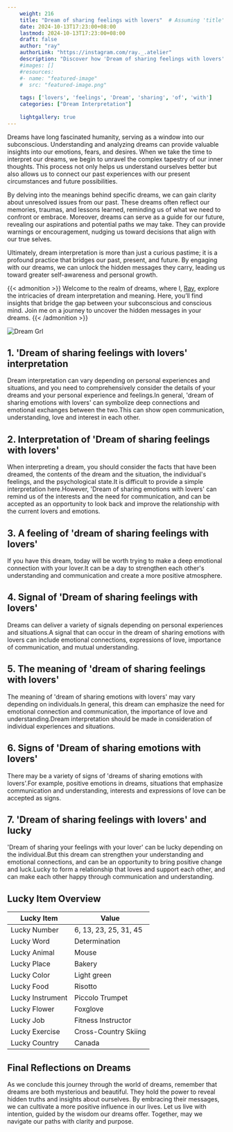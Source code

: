 ```yaml
---
    weight: 216
    title: "Dream of sharing feelings with lovers"  # Assuming 'title' column exists
    date: 2024-10-13T17:23:00+08:00
    lastmod: 2024-10-13T17:23:00+08:00
    draft: false
    author: "ray"
    authorLink: "https://instagram.com/ray._.atelier"
    description: "Discover how 'Dream of sharing feelings with lovers' can interpret your future and uncover its significant meanings in your life."
    #images: []
    #resources:
    #- name: "featured-image"
    #  src: "featured-image.png"
    
    tags: ['lovers', 'feelings', 'Dream', 'sharing', 'of', 'with']
    categories: ["Dream Interpretation"]
    
    lightgallery: true
---
```

    
Dreams have long fascinated humanity, serving as a window into our subconscious. Understanding and analyzing dreams can provide valuable insights into our emotions, fears, and desires. When we take the time to interpret our dreams, we begin to unravel the complex tapestry of our inner thoughts. This process not only helps us understand ourselves better but also allows us to connect our past experiences with our present circumstances and future possibilities.

By delving into the meanings behind specific dreams, we can gain clarity about unresolved issues from our past. These dreams often reflect our memories, traumas, and lessons learned, reminding us of what we need to confront or embrace. Moreover, dreams can serve as a guide for our future, revealing our aspirations and potential paths we may take. They can provide warnings or encouragement, nudging us toward decisions that align with our true selves.

Ultimately, dream interpretation is more than just a curious pastime; it is a profound practice that bridges our past, present, and future. By engaging with our dreams, we can unlock the hidden messages they carry, leading us toward greater self-awareness and personal growth.

{{< admonition >}}
Welcome to the realm of dreams, where I, [Ray](https://instagram.com/ray._.atelier), explore the intricacies of dream interpretation and meaning. Here, you’ll find insights that bridge the gap between your subconscious and conscious mind. Join me on a journey to uncover the hidden messages in your dreams.
{{< /admonition >}}

![Dream Grl](https://cdn.pixabay.com/photo/2017/11/02/03/35/gothic-2910057_1280.jpg "Dream Grl")

## 1. 'Dream of sharing feelings with lovers' interpretation
Dream interpretation can vary depending on personal experiences and situations, and you need to comprehensively consider the details of your dreams and your personal experience and feelings.In general, 'dream of sharing emotions with lovers' can symbolize deep connections and emotional exchanges between the two.This can show open communication, understanding, love and interest in each other.

## 2. Interpretation of 'Dream of sharing feelings with lovers'
When interpreting a dream, you should consider the facts that have been dreamed, the contents of the dream and the situation, the individual's feelings, and the psychological state.It is difficult to provide a simple interpretation here.However, 'Dream of sharing emotions with lovers' can remind us of the interests and the need for communication, and can be accepted as an opportunity to look back and improve the relationship with the current lovers and emotions.

## 3. A feeling of 'dream of sharing feelings with lovers'
If you have this dream, today will be worth trying to make a deep emotional connection with your lover.It can be a day to strengthen each other's understanding and communication and create a more positive atmosphere.

## 4. Signal of 'Dream of sharing feelings with lovers'
Dreams can deliver a variety of signals depending on personal experiences and situations.A signal that can occur in the dream of sharing emotions with lovers can include emotional connections, expressions of love, importance of communication, and mutual understanding.

## 5. The meaning of 'dream of sharing feelings with lovers'
The meaning of 'dream of sharing emotions with lovers' may vary depending on individuals.In general, this dream can emphasize the need for emotional connection and communication, the importance of love and understanding.Dream interpretation should be made in consideration of individual experiences and situations.

## 6. Signs of 'Dream of sharing emotions with lovers'
There may be a variety of signs of 'dreams of sharing emotions with lovers'.For example, positive emotions in dreams, situations that emphasize communication and understanding, interests and expressions of love can be accepted as signs.

## 7. 'Dream of sharing feelings with lovers' and lucky
'Dream of sharing your feelings with your lover' can be lucky depending on the individual.But this dream can strengthen your understanding and emotional connections, and can be an opportunity to bring positive change and luck.Lucky to form a relationship that loves and support each other, and can make each other happy through communication and understanding.

## Lucky Item Overview
| Lucky Item          | Value              |
|---------------|--------------------|
| Lucky Number        | 6, 13, 23, 25, 31, 45  |
| Lucky Word          | Determination |
| Lucky Animal        | Mouse |
| Lucky Place         | Bakery     |
| Lucky Color         | Light green     |
| Lucky Food          | Risotto      |
| Lucky Instrument    | Piccolo Trumpet |
| Lucky Flower        | Foxglove    |
| Lucky Job           | Fitness Instructor       |
| Lucky Exercise      | Cross-Country Skiing  |
| Lucky Country       | Canada    |


##  Final Reflections on Dreams

As we conclude this journey through the world of dreams, remember that dreams are both mysterious and beautiful. They hold the power to reveal hidden truths and insights about ourselves. By embracing their messages, we can cultivate a more positive influence in our lives. Let us live with intention, guided by the wisdom our dreams offer. Together, may we navigate our paths with clarity and purpose.
